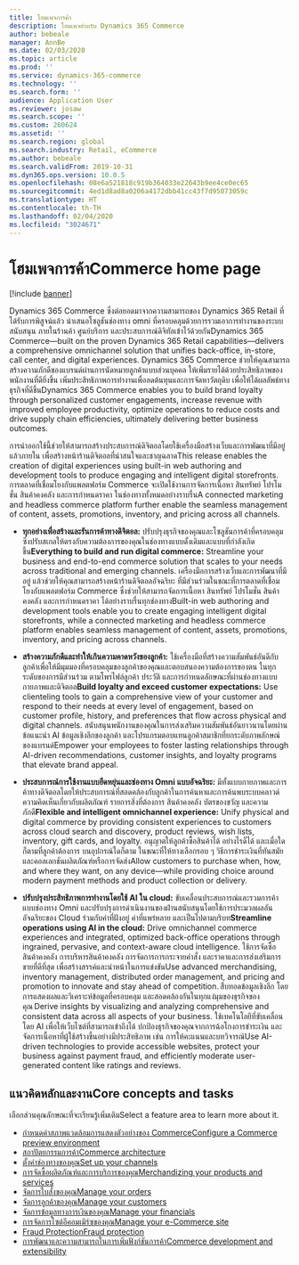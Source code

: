 ```yaml
---
title: โฮมเพจการค้า
description: โฮมเพจสำหรับ Dynamics 365 Commerce
author: bebeale
manager: AnnBe
ms.date: 02/03/2020
ms.topic: article
ms.prod: ''
ms.service: dynamics-365-commerce
ms.technology: ''
ms.search.form: ''
audience: Application User
ms.reviewer: josaw
ms.search.scope: ''
ms.custom: 260624
ms.assetid: ''
ms.search.region: global
ms.search.industry: Retail, eCommerce
ms.author: bebeale
ms.search.validFrom: 2019-10-31
ms.dyn365.ops.version: 10.0.5
ms.openlocfilehash: 08e6a521818c919b364033e22643b9ee4ce0ec65
ms.sourcegitcommit: 4ed1d8ad8a0206a4172dbb41cc43f7d95073059c
ms.translationtype: HT
ms.contentlocale: th-TH
ms.lasthandoff: 02/04/2020
ms.locfileid: "3024671"
---
```

# <a name="commerce-home-page"></a><span data-ttu-id="22a5d-103">โฮมเพจการค้า</span><span class="sxs-lookup"><span data-stu-id="22a5d-103">Commerce home page</span></span>


[!include [banner](includes/banner.md)]


<span data-ttu-id="22a5d-104">Dynamics 365 Commerce ซึ่งต่อยอดมาจากความสามารถของ Dynamics 365 Retail ที่ได้รับการพิสูจน์แล้ว นำเสนอโซลูชันช่องทาง omni ที่ครอบคลุมด้วยการรวมเอาการทำงานของระบบสนับสนุน ภายในร้านค้า ศูนย์บริการ และประสบการณ์ดิจิทัลเข้าไว้ด้วยกัน</span><span class="sxs-lookup"><span data-stu-id="22a5d-104">Dynamics 365 Commerce—built on the proven Dynamics 365 Retail capabilities—delivers a comprehensive omnichannel solution that unifies back-office, in-store, call center, and digital experiences.</span></span> <span data-ttu-id="22a5d-105">Dynamics 365 Commerce ช่วยให้คุณสามารถสร้างความภักดีของแบรนด์ผ่านการนัดหมายลูกค้าแบบส่วนบุคคล ให้เพิ่มรายได้ด้วยประสิทธิภาพของพนักงานที่ดียิ่งขึ้น เพิ่มประสิทธิภาพการทำงานเพื่อลดต้นทุนและการจัดหาวัตถุดิบ เพื่อให้ได้ผลลัพธ์ทางธุรกิจที่ดีขึ้น</span><span class="sxs-lookup"><span data-stu-id="22a5d-105">Dynamics 365 Commerce enables you to build brand loyalty through personalized customer engagements, increase revenue with improved employee productivity, optimize operations to reduce costs and drive supply chain efficiencies, ultimately delivering better business outcomes.</span></span>

<span data-ttu-id="22a5d-106">การนำออกใช้นี้ช่วยให้สามารถสร้างประสบการณ์ดิจิตอลโดยใช้เครื่องมือสร้างเว็บและการพัฒนาที่มีอยู่แล้วภายใน เพื่อสร้างหน้าร้านดิจิตอลที่น่าสนใจและชาญฉลาด</span><span class="sxs-lookup"><span data-stu-id="22a5d-106">This release enables the creation of digital experiences using built-in web authoring and development tools to produce engaging and intelligent digital storefronts.</span></span> <span data-ttu-id="22a5d-107">การตลาดที่เชื่อมโยงกับแพลตฟอร์ม Commerce จะเปิดใช้งานการจัดการเนื้อหา สินทรัพย์ โปรโมชั่น สินค้าคงคลัง และการกำหนดราคา ในช่องทางทั้งหมดอย่างราบรื่น</span><span class="sxs-lookup"><span data-stu-id="22a5d-107">A connected marketing and headless commerce platform further enable the seamless management of content, assets, promotions, inventory, and pricing across all channels.</span></span>

- <span data-ttu-id="22a5d-108">**ทุกอย่างเพื่อสร้างและรันการค้าทางดิจิตอล:** ปรับปรุงธุรกิจของคุณและโซลูชันการค้าที่ครอบคลุมซึ่งปรับสเกลให้ตรงกับความต้องการของคุณในช่องทางแบบดั้งเดิมและแบบที่กำลังเกิดขึ้น</span><span class="sxs-lookup"><span data-stu-id="22a5d-108">**Everything to build and run digital commerce:** Streamline your business and end-to-end commerce solution that scales to your needs across traditional and emerging channels.</span></span> <span data-ttu-id="22a5d-109">เครื่องมือการสร้างเว็บและการพัฒนาที่มีอยู่ แล้วช่วยให้คุณสามารถสร้างหน้าร้านดิจิตอลอัจฉริยะ ที่มีส่วนร่วมในขณะที่การตลาดที่เชื่อมโยงกับแพลตฟอร์ม Commerce ซึ่งช่วยให้สามารถจัดการเนื้อหา สินทรัพย์ โปรโมชั่น สินค้าคงคลัง และการกำหนดราคา ได้อย่างราบรื่นทุกช่องทาง</span><span class="sxs-lookup"><span data-stu-id="22a5d-109">Built-in web authoring and development tools enable you to create engaging intelligent digital storefronts, while a connected marketing and headless commerce platform enables seamless management of content, assets, promotions, inventory, and pricing across channels.</span></span>

- <span data-ttu-id="22a5d-110">**สร้างความภักดีและทำให้เกินความคาดหวังของลูกค้า:** ใช้เครื่องมือที่สร้างความสัมพันธ์อันดีกับลูกค้าเพื่อให้มีมุมมองที่ครอบคลุมของลูกค้าของคุณและตอบสนองความต้องการของตน ในทุกระดับของการมีส่วนร่วม ตามโพรไฟล์ลูกค้า ประวัติ และการกำหนดลักษณะที่ผ่านช่องทางแบบกายภาพและดิจิตอล</span><span class="sxs-lookup"><span data-stu-id="22a5d-110">**Build loyalty and exceed customer expectations:** Use clienteling tools to gain a comprehensive view of your customer and respond to their needs at every level of engagement, based on customer profile, history, and preferences that flow across physical and digital channels.</span></span> <span data-ttu-id="22a5d-111">สนับสนุนพนักงานของคุณในการส่งเสริมความสัมพันธ์อันยาวนานโดยผ่านข้อแนะนำ AI ข้อมูลเชิงลึกของลูกค้า และโปรแกรมตอบแทนลูกค้าสมาชิกที่ยกระดับภาพลักษณ์ของแบรนด์</span><span class="sxs-lookup"><span data-stu-id="22a5d-111">Empower your employees to foster lasting relationships through AI-driven recommendations, customer insights, and loyalty programs that elevate brand appeal.</span></span>

- <span data-ttu-id="22a5d-112">**ประสบการณ์การใช้งานแบบยืดหยุ่นและช่องทาง Omni แบบอัจฉริยะ:** มีทั้งแบบกายภาพและการค้าทางดิจิตอลโดยให้ประสบการณ์ที่สอดคล้องกับลูกค้าในการค้นหาและการค้นพบระบบคลาวด์ ความคิดเห็นเกี่ยวกับผลิตภัณฑ์ รายการสิ่งที่ต้องการ สินค้าคงคลัง บัตรของขวัญ และความภักดี</span><span class="sxs-lookup"><span data-stu-id="22a5d-112">**Flexible and intelligent omnichannel experience:** Unify physical and digital commerce by providing consistent experiences to customers across cloud search and discovery, product reviews, wish lists, inventory, gift cards, and loyalty.</span></span> <span data-ttu-id="22a5d-113">อนุญาตให้ลูกค้าซื้อสินค้าได้ อย่างไรด็ได้ และเมื่อใดก็ตามที่ลูกค้าต้องการ บนอุปกรณ์ใดก็ตาม ในขณะที่ให้ทางเลือกรอบ ๆ วิธีการชำระเงินที่ทันสมัย และคอลเลกชันผลิตภัณฑ์หรือการจัดส่ง</span><span class="sxs-lookup"><span data-stu-id="22a5d-113">Allow customers to purchase when, how, and where they want, on any device—while providing choice around modern payment methods and product collection or delivery.</span></span>

- <span data-ttu-id="22a5d-114">**ปรับปรุงประสิทธิภาพการทำงานโดยใช้ AI ใน cloud:** ขับเคลื่อนประสบการณ์และรวมการค้าแบบช่องทาง Omni และปรับปรุงการดำเนินงานของฝ่านสนับสนุนโดยใช้การประมวลผลอันอัจฉริยะของ Cloud ร่วมกับค่าที่ฝังอยู่ ค่าที่แพร่หลาย และเป็นไปตามบริบท</span><span class="sxs-lookup"><span data-stu-id="22a5d-114">**Streamline operations using AI in the cloud:** Drive omnichannel commerce experiences and integrated, optimized back-office operations through ingrained, pervasive, and context-aware cloud intelligence.</span></span> <span data-ttu-id="22a5d-115">ใช้การจัดซื้อสินค้าคงคลัง การบริหารสินค้าคงคลัง การจัดการการกระจายคำสั่ง และราคาและการส่งเสริมการขายที่ดีที่สุด เพื่อสร้างสรรค์และนำหน้าในการแข่งขัน</span><span class="sxs-lookup"><span data-stu-id="22a5d-115">Use advanced merchandising, inventory management, distributed order management, and pricing and promotion to innovate and stay ahead of competition.</span></span><span data-ttu-id="22a5d-116"> สืบทอดข้อมูลเชิงลึก โดยการแสดงผลและวิเคราะห์ข้อมูลที่ครอบคลุม และสอดคล้องกันในทุกแง่มุมของธุรกิจของคุณ</span><span class="sxs-lookup"><span data-stu-id="22a5d-116"> Derive insights by visualizing and analyzing comprehensive and consistent data across all aspects of your business.</span></span> <span data-ttu-id="22a5d-117">ใช้เทคโนโลยีที่ขับเคลื่อนโดย AI เพื่อให้เว็บไซต์ที่สามารถเข้าถึงได้ ปกป้องธุรกิจของคุณจากการฉ้อโกงการชำระเงิน และจัดการเนื้อหาที่ผู้ใช้สร้างขึ้นอย่างมีประสิทธิภาพ เช่น การให้คะแนนและบทวิจารณ์</span><span class="sxs-lookup"><span data-stu-id="22a5d-117">Use AI-driven technologies to provide accessible websites, protect your business against payment fraud, and efficiently moderate user-generated content like ratings and reviews.</span></span> 

## <a name="core-concepts-and-tasks"></a><span data-ttu-id="22a5d-118">แนวคิดหลักและงาน</span><span class="sxs-lookup"><span data-stu-id="22a5d-118">Core concepts and tasks</span></span>

<span data-ttu-id="22a5d-119">เลือกส่วนคุณลักษณะที่จะเรียนรู้เพิ่มเติม</span><span class="sxs-lookup"><span data-stu-id="22a5d-119">Select a feature area to learn more about it.</span></span>
- [<span data-ttu-id="22a5d-120">กำหนดค่าสภาพแวดล้อมการแสดงตัวอย่างของ Commerce</span><span class="sxs-lookup"><span data-stu-id="22a5d-120">Configure a Commerce preview environment</span></span>](provisioning-guide.md)
- [<span data-ttu-id="22a5d-121">สถาปัตยกรรมการค้า</span><span class="sxs-lookup"><span data-stu-id="22a5d-121">Commerce architecture</span></span>](retail-components.md)
- [<span data-ttu-id="22a5d-122">ตั้งค่าช่องทางของคุณ</span><span class="sxs-lookup"><span data-stu-id="22a5d-122">Set up your channels</span></span>](channels-overview.md)
- [<span data-ttu-id="22a5d-123">การจัดซื้อผลิตภัณฑ์และการบริการของคุณ</span><span class="sxs-lookup"><span data-stu-id="22a5d-123">Merchandizing your products and services</span></span>](set-up-retail-products.md)
- [<span data-ttu-id="22a5d-124">จัดการใบสั่งของคุณ</span><span class="sxs-lookup"><span data-stu-id="22a5d-124">Manage your orders</span></span>](Order-fulfillment-overview.md)
- [<span data-ttu-id="22a5d-125">จัดการลูกค้าของคุณ</span><span class="sxs-lookup"><span data-stu-id="22a5d-125">Manage your customers</span></span>](set-up-customer-loyalty-program.md)
- [<span data-ttu-id="22a5d-126">จัดการข้อมูลทางการเงินของคุณ</span><span class="sxs-lookup"><span data-stu-id="22a5d-126">Manage your financials</span></span>](retail-statements.md)
- [<span data-ttu-id="22a5d-127">การจัดการไซต์อีคอมเมิร์ซของคุณ</span><span class="sxs-lookup"><span data-stu-id="22a5d-127">Manage your e-Commerce site</span></span>](online-store-overview.md)
- [<span data-ttu-id="22a5d-128">Fraud Protection</span><span class="sxs-lookup"><span data-stu-id="22a5d-128">Fraud protection</span></span>](dev-itpro/DFP.md)
- [<span data-ttu-id="22a5d-129">การพัฒนาและความสามารถในการเพิ่มฟังก์ชันการค้า</span><span class="sxs-lookup"><span data-stu-id="22a5d-129">Commerce development and extensibility</span></span>](dev-itpro/dev-retail-home-page.md)
